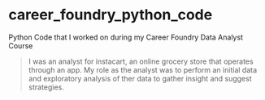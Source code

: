 # career_foundry_python_code
Python Code that I worked on during my Career Foundry Data Analyst Course

> I was an analyst for instacart, an online grocery store that operates through an app. My role as the analyst was to perform an initial data and exploratory analysis of ther data to gather insight and suggest strategies.
